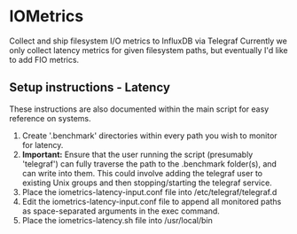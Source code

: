 # IOMetrics
Collect and ship filesystem I/O  metrics to InfluxDB via Telegraf
Currently we only collect latency metrics for given filesystem paths, but eventually I'd like to add FIO metrics.


## Setup instructions - Latency
These instructions are also documented within the main script for easy reference on systems.

1. Create '.benchmark' directories within every path you wish to monitor for latency.
2. **Important:** Ensure that the user running the script (presumably 'telegraf') can fully traverse the path to the .benchmark folder(s), and can write into them.  This could involve adding the telegraf user to existing Unix groups and then stopping/starting the telegraf service.
3. Place the iometrics-latency-input.conf file into /etc/telegraf/telegraf.d
4. Edit the iometrics-latency-input.conf file to append all monitored paths as space-separated arguments in the exec command.
5. Place the iometrics-latency.sh file into /usr/local/bin
